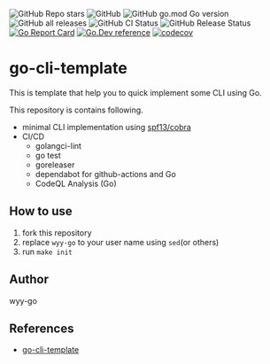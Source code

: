 ![GitHub Repo stars](https://img.shields.io/github/stars/wyy-go/go-cli-template?style=social)
![GitHub](https://img.shields.io/github/license/wyy-go/go-cli-template)
![GitHub go.mod Go version](https://img.shields.io/github/go-mod/go-version/wyy-go/go-cli-template)
![GitHub all releases](https://img.shields.io/github/downloads/wyy-go/go-cli-template/total)
![GitHub CI Status](https://img.shields.io/github/workflow/status/wyy-go/go-cli-template/ci?label=CI)
![GitHub Release Status](https://img.shields.io/github/workflow/status/wyy-go/go-cli-template/Release?label=release)
[![Go Report Card](https://goreportcard.com/badge/github.com/wyy-go/go-cli-template)](https://goreportcard.com/report/github.com/wyy-go/go-cli-template)
[![Go.Dev reference](https://img.shields.io/badge/go.dev-reference-blue?logo=go&logoColor=white)](https://pkg.go.dev/github.com/wyy-go/go-cli-template?tab=doc)
[![codecov](https://codecov.io/gh/wyy-go/go-cli-template/branch/main/graph/badge.svg)](https://codecov.io/gh/wyy-go/go-cli-template)

# go-cli-template
This is template that help you to quick implement some CLI using Go.

This repository is contains following.

- minimal CLI implementation using [spf13/cobra](https://github.com/spf13/cobra)
- CI/CD
  - golangci-lint
  - go test
  - goreleaser
  - dependabot for github-actions and Go
  - CodeQL Analysis (Go)

## How to use
1. fork this repository
2. replace `wyy-go` to your user name using `sed`(or others)
3. run `make init`

## Author
wyy-go

## References

- [go-cli-template](https://github.com/skanehira/go-cli-template)

